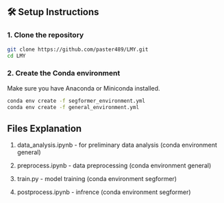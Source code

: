 ## 🛠️ Setup Instructions

### 1. Clone the repository

```bash
git clone https://github.com/paster489/LMY.git
cd LMY
```

### 2. Create the Conda environment

Make sure you have Anaconda or Miniconda installed.

```bash
conda env create -f segformer_environment.yml
conda env create -f general_environment.yml
```

## Files Explanation

1) data_analysis.ipynb - for preliminary data analysis (conda environment general)

2) preprocess.ipynb - data preprocessing (conda environment general)

3) train.py - model training (conda environment segformer)

4) postprocess.ipynb - infrence (conda environment segformer)
